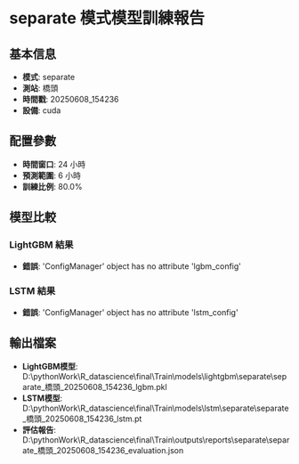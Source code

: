 
# separate 模式模型訓練報告

## 基本信息
- **模式**: separate
- **測站**: 橋頭
- **時間戳**: 20250608_154236
- **設備**: cuda

## 配置參數
- **時間窗口**: 24 小時
- **預測範圍**: 6 小時
- **訓練比例**: 80.0%

## 模型比較

### LightGBM 結果

- **錯誤**: 'ConfigManager' object has no attribute 'lgbm_config'

### LSTM 結果

- **錯誤**: 'ConfigManager' object has no attribute 'lstm_config'


## 輸出檔案
- **LightGBM模型**: D:\pythonWork\R_datascience\final\Train\models\lightgbm\separate\separate_橋頭_20250608_154236_lgbm.pkl
- **LSTM模型**: D:\pythonWork\R_datascience\final\Train\models\lstm\separate\separate_橋頭_20250608_154236_lstm.pt
- **評估報告**: D:\pythonWork\R_datascience\final\Train\outputs\reports\separate\separate_橋頭_20250608_154236_evaluation.json
